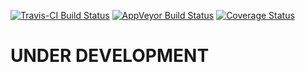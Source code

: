 [![Travis-CI Build Status](https://travis-ci.org/DCMSstats/eeemployment.svg?branch=master)](https://travis-ci.org/DCMSstats/eeemployment)
[![AppVeyor Build Status](https://ci.appveyor.com/api/projects/status/github/DCMSstats/eeemployment?branch=master&svg=true)](https://ci.appveyor.com/project/DCMSstats/eeemployment)
[![Coverage Status](https://img.shields.io/codecov/c/github/DCMSstats/eeemployment/master.svg)](https://codecov.io/github/DCMSstats/eeemployment?branch=master)

# UNDER DEVELOPMENT
